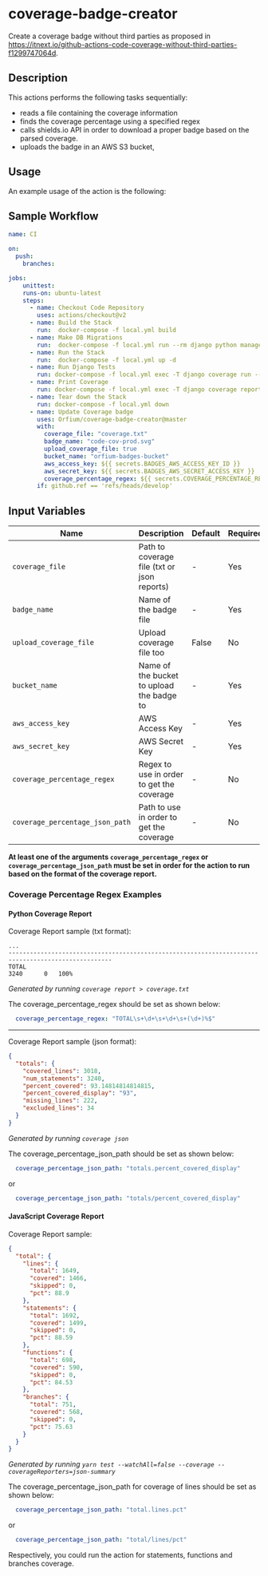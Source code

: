 # coverage-badge-creator

Create a coverage badge without third parties as proposed in https://itnext.io/github-actions-code-coverage-without-third-parties-f1299747064d.

## Description

This actions performs the following tasks sequentially:

* reads a file containing the coverage information
* finds the coverage percentage using a specified regex
* calls shields.io API in order to download a proper badge based on the parsed coverage.
* uploads the badge in an AWS S3 bucket,

## Usage

An example usage of the action is the following:

## Sample Workflow

```yaml
name: CI

on:
  push:
    branches:

jobs:
    unittest:
    runs-on: ubuntu-latest
    steps:
      - name: Checkout Code Repository
        uses: actions/checkout@v2
      - name: Build the Stack
        run:  docker-compose -f local.yml build
      - name: Make DB Migrations
        run:  docker-compose -f local.yml run --rm django python manage.py migrate
      - name: Run the Stack
        run:  docker-compose -f local.yml up -d
      - name: Run Django Tests
        run: docker-compose -f local.yml exec -T django coverage run --rcfile=.pre-commit/setup.cfg -m pytest --disable-pytest-warnings;
      - name: Print Coverage
        run: docker-compose -f local.yml exec -T django coverage report > coverage.txt
      - name: Tear down the Stack
        run: docker-compose -f local.yml down
      - name: Update Coverage badge
        uses: Orfium/coverage-badge-creator@master
        with:
          coverage_file: "coverage.txt"
          badge_name: "code-cov-prod.svg"
          upload_coverage_file: true
          bucket_name: "orfium-badges-bucket"
          aws_access_key: ${{ secrets.BADGES_AWS_ACCESS_KEY_ID }}
          aws_secret_key: ${{ secrets.BADGES_AWS_SECRET_ACCESS_KEY }}
          coverage_percentage_regex: ${{ secrets.COVERAGE_PERCENTAGE_REGEX }}
        if: github.ref == 'refs/heads/develop'

```

## Input Variables

| Name                            | Description                                     | Default   | Required  |
| ------------------------------- | ----------------------------------------------- | --------- | --------- |
| `coverage_file`                 | Path to coverage file (txt or json reports)     | -         | Yes       |
| `badge_name`                    | Name of the badge file                          | -         | Yes       |
| `upload_coverage_file`          | Upload coverage file too                        | False     | No        |
| `bucket_name`                   | Name of the bucket to upload the badge to       | -         | Yes       |
| `aws_access_key`                | AWS Access Key                                  | -         | Yes       |
| `aws_secret_key`                | AWS Secret Key                                  | -         | Yes       |
| `coverage_percentage_regex`     | Regex to use in order to get the coverage       | -         | No        |
| `coverage_percentage_json_path` | Path to use in order to get the coverage        | -         | No        |

**At least one of the arguments `coverage_percentage_regex` or `coverage_percentage_json_path` must be set in 
order for the action to run based on the format of the coverage report.**

### Coverage Percentage Regex Examples

#### Python Coverage Report
Coverage Report sample (txt format):
```text
...
---------------------------------------------------------------------------------------------------
TOTAL                                                                            3240      0   100%
```
*Generated by running `coverage report > coverage.txt`*

The coverage_percentage_regex should be set as shown below:
```yaml
  coverage_percentage_regex: "TOTAL\s+\d+\s+\d+\s+(\d+)%$"
```
---
Coverage Report sample (json format):

```json
{
  "totals": {
    "covered_lines": 3018,
    "num_statements": 3240,
    "percent_covered": 93.14814814814815,
    "percent_covered_display": "93",
    "missing_lines": 222,
    "excluded_lines": 34
  }
}
```
*Generated by running `coverage json`*

The coverage_percentage_json_path should be set as shown below:
```yaml
  coverage_percentage_json_path: "totals.percent_covered_display"
```
or
```yaml
  coverage_percentage_json_path: "totals/percent_covered_display"
```

#### JavaScript Coverage Report

Coverage Report sample:
```json
{
  "total": {
    "lines": {
      "total": 1649,
      "covered": 1466,
      "skipped": 0,
      "pct": 88.9
    },
    "statements": {
      "total": 1692,
      "covered": 1499,
      "skipped": 0,
      "pct": 88.59
    },
    "functions": {
      "total": 698,
      "covered": 590,
      "skipped": 0,
      "pct": 84.53
    },
    "branches": {
      "total": 751,
      "covered": 568,
      "skipped": 0,
      "pct": 75.63
    }
  }
}
```
*Generated by running `yarn test --watchAll=false --coverage --coverageReporters=json-summary`*

The coverage_percentage_json_path for coverage of lines should be set as shown below:
```yaml
  coverage_percentage_json_path: "total.lines.pct"
```
or
```yaml
  coverage_percentage_json_path: "total/lines/pct"
```
Respectively, you could run the action for statements, functions and branches coverage.
